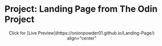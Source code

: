 # Project: Landing Page from The Odin Project
<p align="center">  
Click for [Live Preview](https://onionpowder01.github.io/Landing-Page/) align="center"
</p>
